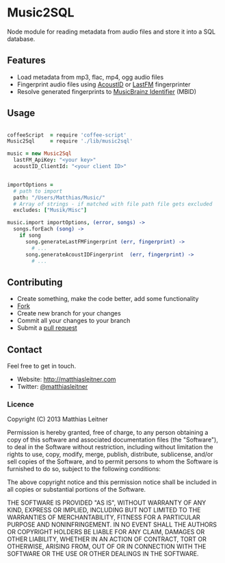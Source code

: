 # Music2SQL

Node module for reading metadata from audio files and store it into a SQL database.

## Features
 - Load metadata from mp3, flac, mp4, ogg audio files
 - Fingerprint audio files using [AcoustID](http://musicbrainz.org/doc/AcoustID) or [LastFM](https://github.com/lastfm/Fingerprinter) fingerprinter
 - Resolve generated fingerprints to [MusicBrainz Identifier](http://musicbrainz.org/doc/MusicBrainz_Identifier) (MBID)

## Usage

```coffeescript

coffeeScript  = require 'coffee-script'
Music2Sql     = require './lib/music2sql'

music = new Music2Sql
  lastFM_ApiKey: "<your key>"
  acoustID_ClientId: "<your client ID>"


importOptions =
  # path to import
  path: "/Users/Matthias/Music/"
  # Array of strings - if matched with file path file gets excluded
  excludes: ["Musik/Misc"]

music.import importOptions, (error, songs) ->
  songs.forEach (song) ->
    if song
      song.generateLastFMFingerprint (err, fingerprint) ->
        # ...
      song.generateAcoustIDFingerprint  (err, fingerprint) ->
        # ...


```

## Contributing

* Create something, make the code better, add some functionality
* [Fork](http://help.github.com/forking/)
* Create new branch for your changes
* Commit all your changes to your branch
* Submit a [pull request](http://help.github.com/pull-requests/)

## Contact

Feel free to get in touch.

* Website: <http://matthiasleitner.com>
* Twitter: [@matthiasleitner](http://twitter.com/matthiasleitner)

### Licence


Copyright (C) 2013 Matthias Leitner

Permission is hereby granted, free of charge, to any person obtaining a copy of this software and associated documentation files (the "Software"), to deal in the Software without restriction, including without limitation the rights to use, copy, modify, merge, publish, distribute, sublicense, and/or sell copies of the Software, and to permit persons to whom the Software is furnished to do so, subject to the following conditions:

The above copyright notice and this permission notice shall be included in all copies or substantial portions of the Software.

THE SOFTWARE IS PROVIDED "AS IS", WITHOUT WARRANTY OF ANY KIND, EXPRESS OR IMPLIED, INCLUDING BUT NOT LIMITED TO THE WARRANTIES OF MERCHANTABILITY, FITNESS FOR A PARTICULAR PURPOSE AND NONINFRINGEMENT. IN NO EVENT SHALL THE AUTHORS OR COPYRIGHT HOLDERS BE LIABLE FOR ANY CLAIM, DAMAGES OR OTHER LIABILITY, WHETHER IN AN ACTION OF CONTRACT, TORT OR OTHERWISE, ARISING FROM, OUT OF OR IN CONNECTION WITH THE SOFTWARE OR THE USE OR OTHER DEALINGS IN THE SOFTWARE.